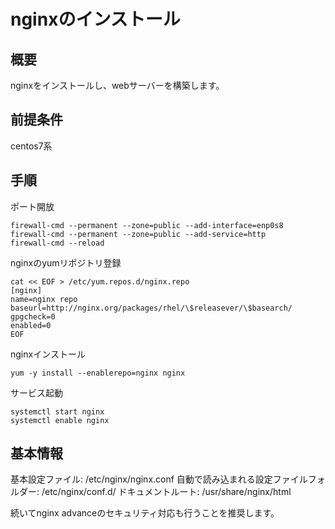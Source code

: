 # nginxのインストール

## 概要

nginxをインストールし、webサーバーを構築します。

## 前提条件

centos7系

## 手順

ポート開放
````
firewall-cmd --permanent --zone=public --add-interface=enp0s8
firewall-cmd --permanent --zone=public --add-service=http
firewall-cmd --reload
````

nginxのyumリポジトリ登録
````
cat << EOF > /etc/yum.repos.d/nginx.repo
[nginx]
name=nginx repo
baseurl=http://nginx.org/packages/rhel/\$releasever/\$basearch/
gpgcheck=0
enabled=0
EOF
````

nginxインストール
````
yum -y install --enablerepo=nginx nginx
````

サービス起動
````
systemctl start nginx
systemctl enable nginx
````

## 基本情報

基本設定ファイル: /etc/nginx/nginx.conf
自動で読み込まれる設定ファイルフォルダー: /etc/nginx/conf.d/
ドキュメントルート: /usr/share/nginx/html

続いてnginx advanceのセキュリティ対応も行うことを推奨します。
